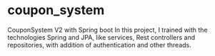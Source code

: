 # coupon_system
CouponSystem V2 with Spring boot
In this project, I trained with the technologies Spring and JPA, like services, Rest controllers and repositories, with addition of authentication and other threads.
